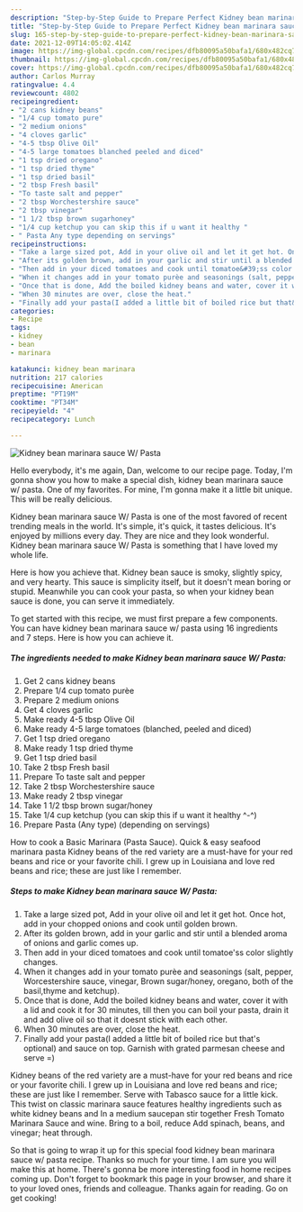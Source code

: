 ```yaml
---
description: "Step-by-Step Guide to Prepare Perfect Kidney bean marinara sauce W/ Pasta"
title: "Step-by-Step Guide to Prepare Perfect Kidney bean marinara sauce W/ Pasta"
slug: 165-step-by-step-guide-to-prepare-perfect-kidney-bean-marinara-sauce-w-pasta
date: 2021-12-09T14:05:02.414Z
image: https://img-global.cpcdn.com/recipes/dfb80095a50bafa1/680x482cq70/kidney-bean-marinara-sauce-w-pasta-recipe-main-photo.jpg
thumbnail: https://img-global.cpcdn.com/recipes/dfb80095a50bafa1/680x482cq70/kidney-bean-marinara-sauce-w-pasta-recipe-main-photo.jpg
cover: https://img-global.cpcdn.com/recipes/dfb80095a50bafa1/680x482cq70/kidney-bean-marinara-sauce-w-pasta-recipe-main-photo.jpg
author: Carlos Murray
ratingvalue: 4.4
reviewcount: 4802
recipeingredient:
- "2 cans kidney beans"
- "1/4 cup tomato pure"
- "2 medium onions"
- "4 cloves garlic"
- "4-5 tbsp Olive Oil"
- "4-5 large tomatoes blanched peeled and diced"
- "1 tsp dried oregano"
- "1 tsp dried thyme"
- "1 tsp dried basil"
- "2 tbsp Fresh basil"
- "To taste salt and pepper"
- "2 tbsp Worchestershire sauce"
- "2 tbsp vinegar"
- "1 1/2 tbsp brown sugarhoney"
- "1/4 cup ketchup you can skip this if u want it healthy "
- " Pasta Any type depending on servings"
recipeinstructions:
- "Take a large sized pot, Add in your olive oil and let it get hot. Once hot, add in your chopped onions and cook until golden brown."
- "After its golden brown, add in your garlic and stir until a blended aroma of onions and garlic comes up."
- "Then add in your diced tomatoes and cook until tomatoe&#39;ss color slightly changes."
- "When it changes add in your tomato purèe and seasonings (salt, pepper, Worcestershire sauce, vinegar, Brown sugar/honey, oregano, both of the basil,thyme and ketchup)."
- "Once that is done, Add the boiled kidney beans and water, cover it with a lid and cook it for 30 minutes, till then you can boil your pasta, drain it and add olive oil so that it doesnt stick with each other."
- "When 30 minutes are over, close the heat."
- "Finally add your pasta(I added a little bit of boiled rice but that&#39;s optional) and sauce on top. Garnish with grated parmesan cheese and serve =)"
categories:
- Recipe
tags:
- kidney
- bean
- marinara

katakunci: kidney bean marinara 
nutrition: 217 calories
recipecuisine: American
preptime: "PT19M"
cooktime: "PT34M"
recipeyield: "4"
recipecategory: Lunch

---
```



![Kidney bean marinara sauce W/ Pasta](https://img-global.cpcdn.com/recipes/dfb80095a50bafa1/680x482cq70/kidney-bean-marinara-sauce-w-pasta-recipe-main-photo.jpg)

Hello everybody, it's me again, Dan, welcome to our recipe page. Today, I'm gonna show you how to make a special dish, kidney bean marinara sauce w/ pasta. One of my favorites. For mine, I'm gonna make it a little bit unique. This will be really delicious.

Kidney bean marinara sauce W/ Pasta is one of the most favored of recent trending meals in the world. It's simple, it's quick, it tastes delicious. It's enjoyed by millions every day. They are nice and they look wonderful. Kidney bean marinara sauce W/ Pasta is something that I have loved my whole life.

Here is how you achieve that. Kidney bean sauce is smoky, slightly spicy, and very hearty. This sauce is simplicity itself, but it doesn&#39;t mean boring or stupid. Meanwhile you can cook your pasta, so when your kidney bean sauce is done, you can serve it immediately.


To get started with this recipe, we must first prepare a few components. You can have kidney bean marinara sauce w/ pasta using 16 ingredients and 7 steps. Here is how you can achieve it.

<!--inarticleads1-->

##### The ingredients needed to make Kidney bean marinara sauce W/ Pasta:

1. Get 2 cans kidney beans
1. Prepare 1/4 cup tomato purèe
1. Prepare 2 medium onions
1. Get 4 cloves garlic
1. Make ready 4-5 tbsp Olive Oil
1. Make ready 4-5 large tomatoes (blanched, peeled and diced)
1. Get 1 tsp dried oregano
1. Make ready 1 tsp dried thyme
1. Get 1 tsp dried basil
1. Take 2 tbsp Fresh basil
1. Prepare To taste salt and pepper
1. Take 2 tbsp Worchestershire sauce
1. Make ready 2 tbsp vinegar
1. Take 1 1/2 tbsp brown sugar/honey
1. Take 1/4 cup ketchup (you can skip this if u want it healthy ^-^)
1. Prepare  Pasta (Any type) (depending on servings)


How to cook a Basic Marinara (Pasta Sauce). Quick &amp; easy seafood marinara pasta Kidney beans of the red variety are a must-have for your red beans and rice or your favorite chili. I grew up in Louisiana and love red beans and rice; these are just like I remember. 

<!--inarticleads2-->

##### Steps to make Kidney bean marinara sauce W/ Pasta:

1. Take a large sized pot, Add in your olive oil and let it get hot. Once hot, add in your chopped onions and cook until golden brown.
1. After its golden brown, add in your garlic and stir until a blended aroma of onions and garlic comes up.
1. Then add in your diced tomatoes and cook until tomatoe&#39;ss color slightly changes.
1. When it changes add in your tomato purèe and seasonings (salt, pepper, Worcestershire sauce, vinegar, Brown sugar/honey, oregano, both of the basil,thyme and ketchup).
1. Once that is done, Add the boiled kidney beans and water, cover it with a lid and cook it for 30 minutes, till then you can boil your pasta, drain it and add olive oil so that it doesnt stick with each other.
1. When 30 minutes are over, close the heat.
1. Finally add your pasta(I added a little bit of boiled rice but that&#39;s optional) and sauce on top. Garnish with grated parmesan cheese and serve =)


Kidney beans of the red variety are a must-have for your red beans and rice or your favorite chili. I grew up in Louisiana and love red beans and rice; these are just like I remember. Serve with Tabasco sauce for a little kick. This twist on classic marinara sauce features healthy ingredients such as white kidney beans and In a medium saucepan stir together Fresh Tomato Marinara Sauce and wine. Bring to a boil, reduce Add spinach, beans, and vinegar; heat through. 

So that is going to wrap it up for this special food kidney bean marinara sauce w/ pasta recipe. Thanks so much for your time. I am sure you will make this at home. There's gonna be more interesting food in home recipes coming up. Don't forget to bookmark this page in your browser, and share it to your loved ones, friends and colleague. Thanks again for reading. Go on get cooking!
